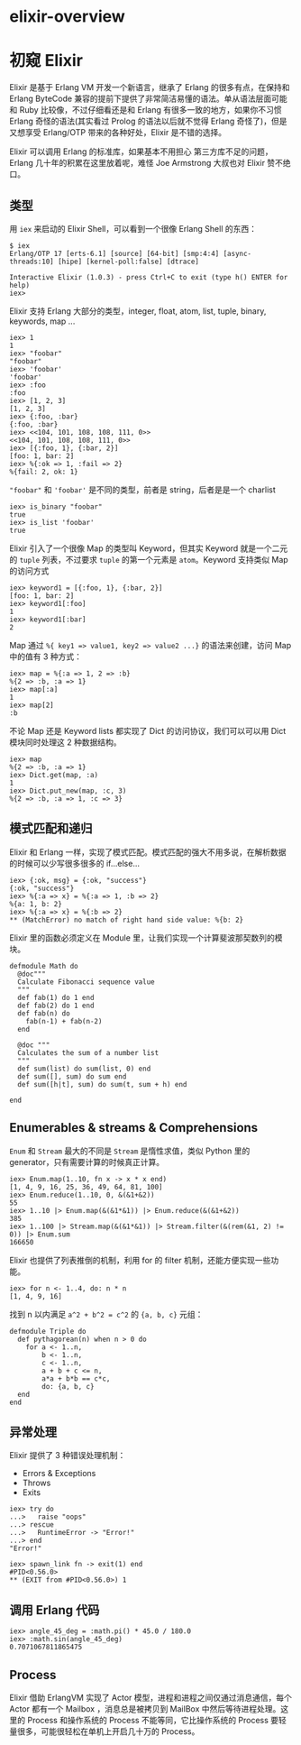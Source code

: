 elixir-overview
===

初窥 Elixir
===========

Elixir 是基于 Erlang VM 开发一个新语言，继承了 Erlang 的很多有点，在保持和 Erlang ByteCode 兼容的提前下提供了非常简洁易懂的语法。单从语法层面可能和 Ruby 比较像，不过仔细看还是和 Erlang 有很多一致的地方，如果你不习惯 Erlang 奇怪的语法(其实看过 Prolog 的语法以后就不觉得 Erlang 奇怪了)，但是又想享受 Erlang/OTP 带来的各种好处，Elixir 是不错的选择。

Elixir 可以调用 Erlang 的标准库，如果基本不用担心 第三方库不足的问题， Erlang 几十年的积累在这里放着呢，难怪 Joe Armstrong 大叔也对 Elixir 赞不绝口。

类型
-------

用 `iex` 来启动的 Elixir Shell，可以看到一个很像 Erlang Shell 的东西：

```
$ iex
Erlang/OTP 17 [erts-6.1] [source] [64-bit] [smp:4:4] [async-threads:10] [hipe] [kernel-poll:false] [dtrace]

Interactive Elixir (1.0.3) - press Ctrl+C to exit (type h() ENTER for help)
iex>
```

Elixir 支持 Erlang 大部分的类型，integer, float, atom, list, tuple, binary, keywords, map ...

```
iex> 1
1
iex> "foobar"
"foobar"
iex> 'foobar'
'foobar'
iex> :foo
:foo
iex> [1, 2, 3]
[1, 2, 3]
iex> {:foo, :bar}
{:foo, :bar}
iex> <<104, 101, 108, 108, 111, 0>>
<<104, 101, 108, 108, 111, 0>>
iex> [{:foo, 1}, {:bar, 2}]
[foo: 1, bar: 2]
iex> %{:ok => 1, :fail => 2}
%{fail: 2, ok: 1}
```

`"foobar"` 和 `'foobar'` 是不同的类型，前者是 string，后者是是一个 charlist

```
iex> is_binary "foobar"
true
iex> is_list 'foobar'
true
```

Elixir 引入了一个很像 Map 的类型叫 Keyword，但其实 Keyword  就是一个二元的 `tuple` 列表，不过要求 `tuple` 的第一个元素是 `atom`。Keyword 支持类似 Map 的访问方式

```
iex> keyword1 = [{:foo, 1}, {:bar, 2}]
[foo: 1, bar: 2]
iex> keyword1[:foo]
1
iex> keyword1[:bar]
2
```

Map 通过 `%{ key1 => value1, key2 => value2 ...}` 的语法来创建，访问 Map 中的值有 3 种方式：

```
iex> map = %{:a => 1, 2 => :b}
%{2 => :b, :a => 1}
iex> map[:a]
1
iex> map[2]
:b
```

不论 Map 还是 Keyword lists 都实现了 Dict 的访问协议，我们可以可以用 Dict 模块同时处理这 2 种数据结构。

```
iex> map
%{2 => :b, :a => 1}
iex> Dict.get(map, :a)
1
iex> Dict.put_new(map, :c, 3)
%{2 => :b, :a => 1, :c => 3}
```

模式匹配和递归
-----

Elixir 和 Erlang 一样，实现了模式匹配。模式匹配的强大不用多说，在解析数据的时候可以少写很多很多的 if...else... 

```
iex> {:ok, msg} = {:ok, "success"}
{:ok, "success"}
iex> %{:a => x} = %{:a => 1, :b => 2}
%{a: 1, b: 2}
iex> %{:a => x} = %{:b => 2}
** (MatchError) no match of right hand side value: %{b: 2}
```

Elixir 里的函数必须定义在 Module 里，让我们实现一个计算斐波那契数列的模块。

```
defmodule Math do
  @doc"""
  Calculate Fibonacci sequence value
  """
  def fab(1) do 1 end
  def fab(2) do 1 end
  def fab(n) do
    fab(n-1) + fab(n-2)
  end

  @doc """
  Calculates the sum of a number list
  """
  def sum(list) do sum(list, 0) end
  def sum([], sum) do sum end
  def sum([h|t], sum) do sum(t, sum + h) end
  
end
```

Enumerables & streams & Comprehensions
-----

`Enum` 和 `Stream` 最大的不同是 `Stream` 是惰性求值，类似 Python 里的 generator，只有需要计算的时候真正计算。

```
iex> Enum.map(1..10, fn x -> x * x end)
[1, 4, 9, 16, 25, 36, 49, 64, 81, 100]
iex> Enum.reduce(1..10, 0, &(&1+&2))
55
iex> 1..10 |> Enum.map(&(&1*&1)) |> Enum.reduce(&(&1+&2))
385
iex> 1..100 |> Stream.map(&(&1*&1)) |> Stream.filter(&(rem(&1, 2) != 0)) |> Enum.sum
166650
```

Elixir 也提供了列表推倒的机制，利用 for 的 filter 机制，还能方便实现一些功能。

```
iex> for n <- 1..4, do: n * n
[1, 4, 9, 16]
```

找到 n 以内满足 `a^2 + b^2 = c^2` 的 `{a, b, c}` 元组：

```
defmodule Triple do
  def pythagorean(n) when n > 0 do
    for a <- 1..n,
        b <- 1..n,
        c <- 1..n,
        a + b + c <= n,
        a*a + b*b == c*c,
        do: {a, b, c}
  end
end
```

异常处理
----

Elixir 提供了 3 种错误处理机制：

* Errors & Exceptions
* Throws
* Exits

```
iex> try do
...>   raise "oops"
...> rescue
...>   RuntimeError -> "Error!"
...> end
"Error!"

iex> spawn_link fn -> exit(1) end
#PID<0.56.0>
** (EXIT from #PID<0.56.0>) 1
```

调用 Erlang 代码
----

```
iex> angle_45_deg = :math.pi() * 45.0 / 180.0
iex> :math.sin(angle_45_deg)
0.7071067811865475
```

Process
----

Elixir 借助 ErlangVM 实现了 Actor 模型，进程和进程之间仅通过消息通信，每个 Actor 都有一个 Mailbox ，消息总是被拷贝到 MailBox 中然后等待进程处理。这里的 Process 和操作系统的 Process 不能等同，它比操作系统的 Process 要轻量很多，可能很轻松在单机上开启几十万的 Process。




